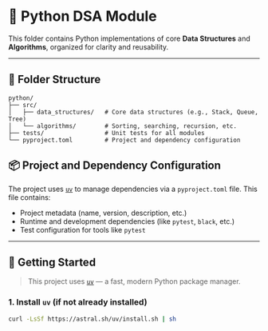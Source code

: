 # 🐍 Python DSA Module

This folder contains Python implementations of core **Data Structures** and **Algorithms**, organized for clarity and reusability.

---

## 📁 Folder Structure

```test
python/
├── src/
│   ├── data_structures/   # Core data structures (e.g., Stack, Queue, Tree)
│   └── algorithms/        # Sorting, searching, recursion, etc.
├── tests/                 # Unit tests for all modules
└── pyproject.toml         # Project and dependency configuration
```

## 📦 Project and Dependency Configuration

The project uses [`uv`](https://github.com/astral-sh/uv) to manage dependencies via a `pyproject.toml` file. This file contains:

- Project metadata (name, version, description, etc.)
- Runtime and development dependencies (like `pytest`, `black`, etc.)
- Test configuration for tools like `pytest`

---

## 🚀 Getting Started

> This project uses [`uv`](https://github.com/astral-sh/uv) — a fast, modern Python package manager.

### 1. Install `uv` (if not already installed)

```bash
curl -LsSf https://astral.sh/uv/install.sh | sh
